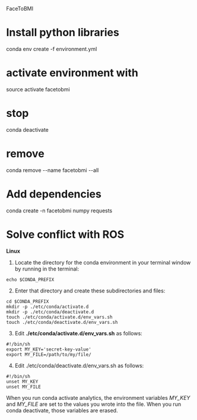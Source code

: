 FaceToBMI

# Install python libraries

conda env create -f environment.yml

# activate environment with

source activate facetobmi

# stop

conda deactivate

# remove

conda remove --name facetobmi --all

# Add dependencies

conda create -n facetobmi numpy requests

# Solve conflict with ROS

**Linux**

1. Locate the directory for the conda environment in your terminal window by running in the terminal:

```
echo $CONDA_PREFIX
```

2. Enter that directory and create these subdirectories and files:

```
cd $CONDA_PREFIX
mkdir -p ./etc/conda/activate.d
mkdir -p ./etc/conda/deactivate.d
touch ./etc/conda/activate.d/env_vars.sh
touch ./etc/conda/deactivate.d/env_vars.sh
```

3. Edit **./etc/conda/activate.d/env_vars.sh** as follows:

```
#!/bin/sh
export MY_KEY='secret-key-value'
export MY_FILE=/path/to/my/file/
```

4. Edit ./etc/conda/deactivate.d/env_vars.sh as follows:

```
#!/bin/sh
unset MY_KEY
unset MY_FILE
```

When you run conda activate analytics, the environment variables _MY_KEY_ and _MY_FILE_ are set to the values you wrote into the file. When you run conda deactivate, those variables are erased.
